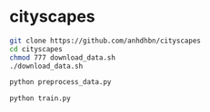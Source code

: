 # cityscapes

``` bash
git clone https://github.com/anhdhbn/cityscapes
cd cityscapes
chmod 777 download_data.sh
./download_data.sh

python preprocess_data.py

python train.py

```

